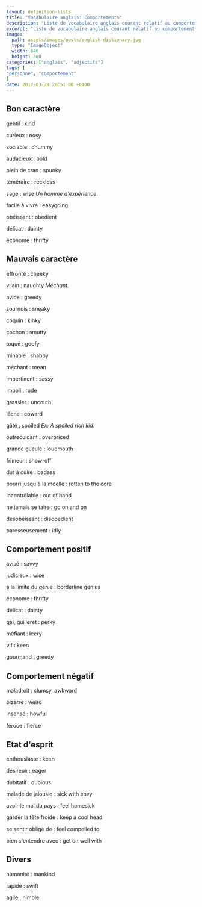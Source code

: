 ```yaml
---
layout: definition-lists
title: "Vocabulaire anglais: Comportements"
description: "Liste de vocabulaire anglais courant relatif au comportement d'une personne."
excerpt: "Liste de vocabulaire anglais courant relatif au comportement d'une personne."
image:
  path: assets/images/posts/english-dictionary.jpg
  type: "ImageObject"
  width: 640
  height: 360
categories: ["anglais", "adjectifs"]
tags: [
"personne", "comportement"
]
date: 2017-03-28 20:51:00 +0100
---
```


## Bon caractère

gentil
: kind

curieux
: nosy

sociable
: chummy

audacieux
: bold

plein de cran
: spunky

téméraire
: reckless

sage
: wise
*Un homme d'expérience.*

facile à vivre
: easygoing

obéissant
: obedient

délicat
: dainty

économe
: thrifty


## Mauvais caractère

effronté
: cheeky

vilain
: naughty
*Méchant.*

avide
: greedy

sournois
: sneaky

coquin
: kinky

cochon
: smutty

toqué
: goofy

minable
: shabby

méchant
: mean

impertinent
: sassy

impoli
: rude

grossier
: uncouth

lâche
: coward

gâté
: spoiled
*Ex: A spoiled rich kid.*

outrecuidant
: overpriced

grande gueule
: loudmouth

frimeur
: show-off

dur à cuire
: badass

pourri jusqu'à la moelle
: rotten to the core

incontrôlable
: out of hand

ne jamais se taire
: go on and on

désobéissant
: disobedient

paresseusement
: idly


## Comportement positif

avisé
: savvy

judicieux
: wise

a la limite du génie
: borderline genius

économe
: thrifty

délicat
: dainty

gai, guilleret
: perky

méfiant
: leery

vif
: keen

gourmand
: greedy


## Comportement négatif

maladroit
: clumsy, awkward

bizarre
: weird

insensé
: howful

féroce
: fierce


## Etat d'esprit

enthousiaste
: keen

désireux
: eager

dubitatif
: dubious

malade de jalousie
: sick with envy

avoir le mal du pays
: feel homesick

garder la tête froide
: keep a cool head

se sentir obligé de
: feel compelled to

bien s'entendre avec
: get on well with


## Divers

humanité
: mankind

rapide
: swift

agile
: nimble
